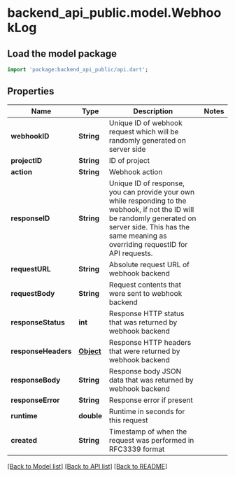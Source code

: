 # backend_api_public.model.WebhookLog

## Load the model package
```dart
import 'package:backend_api_public/api.dart';
```

## Properties
Name | Type | Description | Notes
------------ | ------------- | ------------- | -------------
**webhookID** | **String** | Unique ID of webhook request which will be randomly generated on server side | 
**projectID** | **String** | ID of project | 
**action** | **String** | Webhook action | 
**responseID** | **String** | Unique ID of response, you can provide your own while responding to the webhook, if not the ID will be randomly generated on server side. This has the same meaning as overriding requestID for API requests.  | 
**requestURL** | **String** | Absolute request URL of webhook backend | 
**requestBody** | **String** | Request contents that were sent to webhook backend | 
**responseStatus** | **int** | Response HTTP status that was returned by webhook backend | 
**responseHeaders** | [**Object**](.md) | Response HTTP headers that were returned by webhook backend | 
**responseBody** | **String** | Response body JSON data that was returned by webhook backend | 
**responseError** | **String** | Response error if present | 
**runtime** | **double** | Runtime in seconds for this request | 
**created** | **String** | Timestamp of when the request was performed in RFC3339 format | 

[[Back to Model list]](../README.md#documentation-for-models) [[Back to API list]](../README.md#documentation-for-api-endpoints) [[Back to README]](../README.md)


